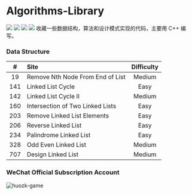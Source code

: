 # Algorithms-Library

![](https://img.shields.io/badge/huozk-game-blue) ![](https://img.shields.io/badge/language-c%2B%2B-blue) ![](https://img.shields.io/twitter/follow/huozk0804?style=social) ![](https://img.shields.io/github/stars/huozk0804/Algorithms-Library?style=social)
收藏一些数据结构，算法和设计模式实现的代码，主要用 C++ 编写。

### Data Structure

|  #   | Site                             | Difficulty |
| :--: | :------------------------------- | :--------: |
|  19  | Remove Nth Node From End of List |   Medium   |
| 141  | Linked List Cycle                |    Easy    |
| 142  | Linked List Cycle Ⅱ              |   Medium   |
| 160  | Intersection of Two Linked Lists |    Easy    |
| 203  | Remove Linked List Elements      |    Easy    |
| 206  | Reverse Linked List              |    Easy    |
| 234  | Palindrome Linked List           |    Easy    |
| 328  | Odd Even Linked List             |   Medium   |
| 707  | Design Linked List               |   Medium   |

### WeChat Official Subscription Account

![huozk-game](https://static.huozk.com/person/wechat.jpg)

